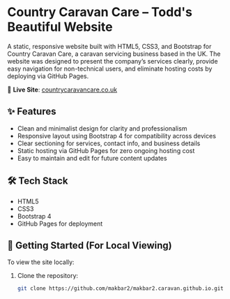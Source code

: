 # Country Caravan Care – Todd's Beautiful Website

A static, responsive website built with HTML5, CSS3, and Bootstrap for Country Caravan Care, a caravan servicing business based in the UK. The website was designed to present the company’s services clearly, provide easy navigation for non-technical users, and eliminate hosting costs by deploying via GitHub Pages.

🔗 **Live Site**: [countrycaravancare.co.uk](https://countrycaravancare.co.uk)

## ✨ Features

- Clean and minimalist design for clarity and professionalism
- Responsive layout using Bootstrap 4 for compatibility across devices
- Clear sectioning for services, contact info, and business details
- Static hosting via GitHub Pages for zero ongoing hosting cost
- Easy to maintain and edit for future content updates

## 🛠 Tech Stack

- HTML5
- CSS3
- Bootstrap 4
- GitHub Pages for deployment

## 🚀 Getting Started (For Local Viewing)

To view the site locally:

1. Clone the repository:
   ```bash
   git clone https://github.com/makbar2/makbar2.caravan.github.io.git
